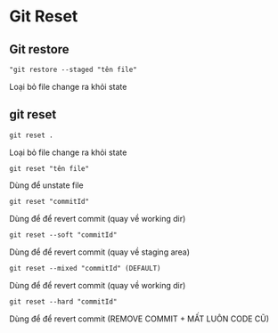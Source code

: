 # Git Reset

## Git restore
```html
"git restore --staged "tên file"
``` 
Loại bỏ file change ra khỏi state


## git reset
```html
git reset .
``` 
Loại bỏ file change ra khỏi state
```html
git reset "tên file"
``` 
Dùng để unstate file
```html
git reset "commitId"
``` 
Dùng để để revert commit (quay về working dir)
```html
git reset --soft "commitId"
``` 
Dùng để để revert commit (quay về staging area)
```html
git reset --mixed "commitId" (DEFAULT)
``` 
Dùng để để revert commit (quay về working dir)
```html
git reset --hard "commitId"
``` 
Dùng để để revert commit (REMOVE COMMIT + MẤT LUÔN CODE CŨ)